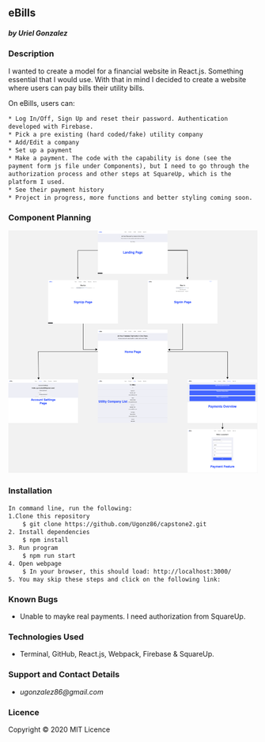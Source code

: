 ## eBills
##### by _**Uriel Gonzalez**_

### Description
I wanted to create a model for a financial website in React.js. Something essential that I would use. With that in mind I decided to create a website where users can pay bills their utility bills.

On eBills, users can:
```
* Log In/Off, Sign Up and reset their password. Authentication developed with Firebase.
* Pick a pre existing (hard coded/fake) utility company
* Add/Edit a company
* Set up a payment
* Make a payment. The code with the capability is done (see the payment form js file under Components), but I need to go through the authorization process and other steps at SquareUp, which is the platform I used.
* See their payment history
* Project in progress, more functions and better styling coming soon.
```

### Component Planning
![_components](_components.png)

### Installation
```
In command line, run the following:
1.Clone this repository
    $ git clone https://github.com/Ugonz86/capstone2.git
2. Install dependencies
    $ npm install
3. Run program
    $ npm run start
4. Open webpage
    $ In your browser, this should load: http://localhost:3000/
5. You may skip these steps and click on the following link:
```

### Known Bugs
* Unable to mayke real payments. I need authorization from SquareUp.

### Technologies Used
* Terminal, GitHub, React.js, Webpack, Firebase & SquareUp.

### Support and Contact Details
* _ugonzalez86@gmail.com_

### Licence
Copyright © 2020
MIT Licence